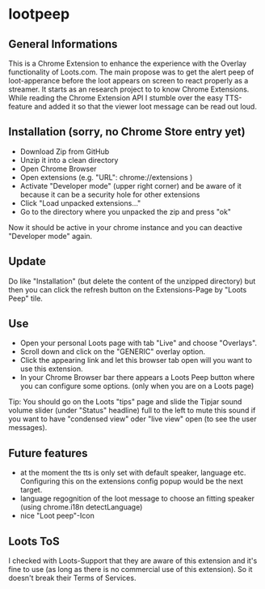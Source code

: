 # lootpeep

## General Informations
This is a Chrome Extension to enhance the experience with the Overlay functionality of Loots.com. The main propose was to get the alert peep of loot-apperance before the loot appears on screen to react properly as a streamer. It starts as an research project to to know Chrome Extensions. While reading the Chrome Extension API I stumble over the easy TTS-feature and added it so that the viewer loot message can be read out loud.

## Installation (sorry, no Chrome Store entry yet)
- Download Zip from GitHub
- Unzip it into a clean directory
- Open Chrome Browser
- Open extensions (e.g. "URL": chrome://extensions )
- Activate "Developer mode" (upper right corner) and be aware of it because it can be a security hole for other extensions
- Click "Load unpacked extensions..."
- Go to the directory where you unpacked the zip and press "ok"

Now it should be active in your chrome instance and you can deactive "Developer mode" again.

## Update
Do like "Installation" (but delete the content of the unzipped directory) but then you can click the refresh button on the Extensions-Page by "Loots Peep" tile.

## Use
- Open your personal Loots page with tab "Live" and choose "Overlays". 
- Scroll down and click on the "GENERIC" overlay option.
- Click the appearing link and let this browser tab open will you want to use this extension.
- In your Chrome Browser bar there appears a Loots Peep button where you can configure some options. (only when you are on a Loots page)

Tip: You should go on the Loots "tips" page and slide the Tipjar sound volume slider (under "Status" headline) full to the left to mute this sound if you want to have "condensed view" oder "live view" open (to see the user messages).

## Future features
- at the moment the tts is only set with default speaker, language etc. Configuring this on the extensions config popup would be the next target.
- language regognition of the loot message to choose an fitting speaker (using chrome.i18n detectLanguage)
- nice "Loot peep"-Icon

## Loots ToS
I checked with Loots-Support that they are aware of this extension and it's fine to use (as long as there is no commercial use of this extension).
So it doesn't break their Terms of Services.
